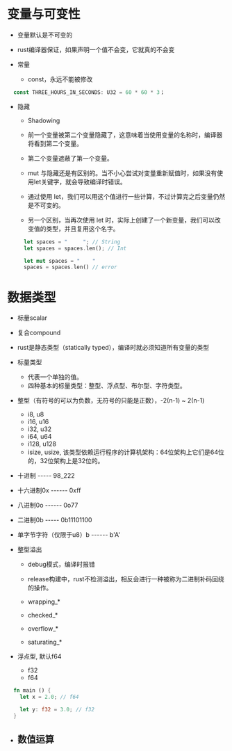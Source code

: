 # 变量与可变性

- 变量默认是不可变的

- rust编译器保证，如果声明一个值不会变，它就真的不会变

- 常量
  - const，永远不能被修改

```rs
  const THREE_HOURS_IN_SECONDS: U32 = 60 * 60 * 3；
```

- 隐藏
  - Shadowing
  - 前一个变量被第二个变量隐藏了，这意味着当使用变量的名称时，编译器将看到第二个变量。
  - 第二个变量遮蔽了第一个变量。

  - mut 与隐藏还是有区别的。当不小心尝试对变量重新赋值时，如果没有使用let关键字，就会导致编译时错误。
  - 通过使用 let，我们可以用这个值进行一些计算，不过计算完之后变量仍然是不可变的。

  - 另一个区别，当再次使用 let 时，实际上创建了一个新变量，我们可以改变值的类型，并且复用这个名字。

  ```rs
    let spaces = "     "; // String
    let spaces = spaces.len(); // Int
  ``` 

  ```rs
    let mut spaces = "    " 
    spaces = spaces.len() // error
  ```

# 数据类型

- 标量scalar
- 复合compound

- rust是静态类型（statically typed），编译时就必须知道所有变量的类型

- 标量类型
  - 代表一个单独的值。
  - 四种基本的标量类型：整型、浮点型、布尔型、字符类型。

- 整型（有符号的可以为负数，无符号的只能是正数），-2(n-1) ~ 2(n-1)
  - i8, u8
  - i16, u16
  - i32, u32
  - i64, u64
  - i128, u128
  - isize, usize, 该类型依赖运行程序的计算机架构：64位架构上它们是64位的，32位架构上是32位的。

- 十进制 ----- 98_222
- 十六进制0x ------ 0xff
- 八进制0o ------ 0o77
- 二进制0b ----- 0b11101100
- 单字节字符（仅限于u8）b ------ b'A'

- 整型溢出
  - debug模式，编译时报错
  - release构建中，rust不检测溢出，相反会进行一种被称为二进制补码回绕的操作。

  - wrapping_*
  - checked_*
  - overflow_*
  - saturating_*

- 浮点型, 默认f64
  - f32
  - f64

```rs
  fn main () {
    let x = 2.0; // f64

    let y: f32 = 3.0; // f32
  }
```

- 数值运算
  - 
